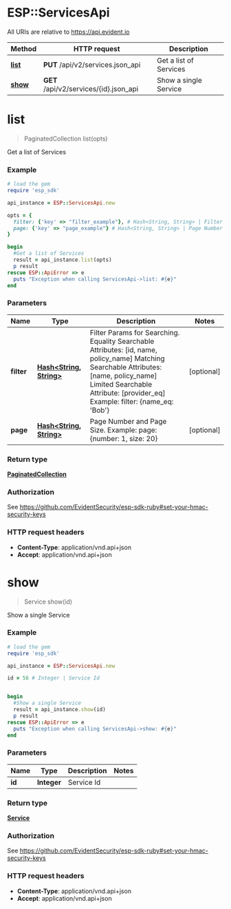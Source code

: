 # ESP::ServicesApi

All URIs are relative to https://api.evident.io

Method | HTTP request | Description
------------- | ------------- | -------------
[**list**](ServicesApi.md#list) | **PUT** /api/v2/services.json_api | Get a list of Services
[**show**](ServicesApi.md#show) | **GET** /api/v2/services/{id}.json_api | Show a single Service


# **list**
> PaginatedCollection list(opts)

Get a list of Services

### Example
```ruby
# load the gem
require 'esp_sdk'

api_instance = ESP::ServicesApi.new

opts = { 
  filter: {'key' => "filter_example"}, # Hash<String, String> | Filter Params for Searching.  Equality Searchable Attributes: [id, name, policy_name] Matching Searchable Attributes: [name, policy_name] Limited Searchable Attribute: [provider_eq]   Example: filter: {name_eq: 'Bob'}
  page: {'key' => "page_example"} # Hash<String, String> | Page Number and Page Size.  Example: page: {number: 1, size: 20}
}

begin
  #Get a list of Services
  result = api_instance.list(opts)
  p result
rescue ESP::ApiError => e
  puts "Exception when calling ServicesApi->list: #{e}"
end
```

### Parameters

Name | Type | Description  | Notes
------------- | ------------- | ------------- | -------------
 **filter** | [**Hash&lt;String, String&gt;**](String.md)| Filter Params for Searching.  Equality Searchable Attributes: [id, name, policy_name] Matching Searchable Attributes: [name, policy_name] Limited Searchable Attribute: [provider_eq]   Example: filter: {name_eq: &#39;Bob&#39;} | [optional] 
 **page** | [**Hash&lt;String, String&gt;**](String.md)| Page Number and Page Size.  Example: page: {number: 1, size: 20} | [optional] 

### Return type

[**PaginatedCollection**](PaginatedCollection.md)

### Authorization

See https://github.com/EvidentSecurity/esp-sdk-ruby#set-your-hmac-security-keys

### HTTP request headers

 - **Content-Type**: application/vnd.api+json
 - **Accept**: application/vnd.api+json



# **show**
> Service show(id)

Show a single Service

### Example
```ruby
# load the gem
require 'esp_sdk'

api_instance = ESP::ServicesApi.new

id = 56 # Integer | Service Id


begin
  #Show a single Service
  result = api_instance.show(id)
  p result
rescue ESP::ApiError => e
  puts "Exception when calling ServicesApi->show: #{e}"
end
```

### Parameters

Name | Type | Description  | Notes
------------- | ------------- | ------------- | -------------
 **id** | **Integer**| Service Id | 

### Return type

[**Service**](Service.md)

### Authorization

See https://github.com/EvidentSecurity/esp-sdk-ruby#set-your-hmac-security-keys

### HTTP request headers

 - **Content-Type**: application/vnd.api+json
 - **Accept**: application/vnd.api+json



